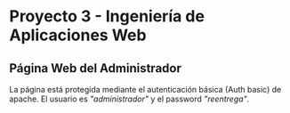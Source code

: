 # Proyecto 3 - Ingeniería de Aplicaciones Web
## Página Web del Administrador
La página está protegida mediante el autenticación básica (Auth basic) de apache.
El usuario es *"administrador"* y el password *"reentrega"*.
